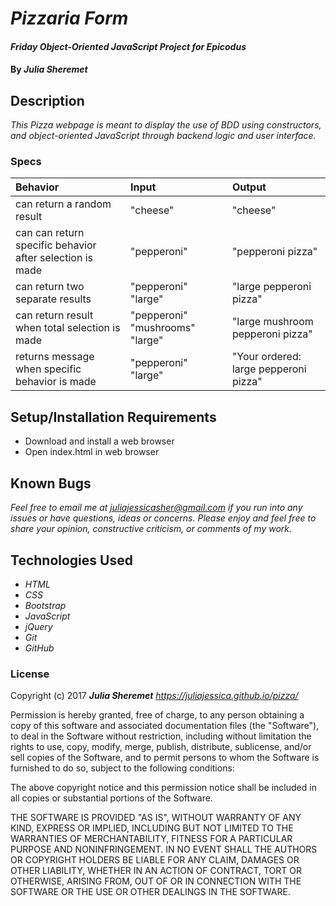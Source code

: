# _Pizzaria Form_

#### _Friday Object-Oriented JavaScript Project for Epicodus_

#### By _**Julia Sheremet**_

## Description

_This Pizza webpage is meant to display the use of BDD using constructors, and object-oriented JavaScript through backend logic and user interface._

### Specs
| Behavior | Input | Output |
| :-------------     | :------------- | :------------- |
| can return a random result | "cheese" | "cheese" |
| can can return specific behavior after selection is made | "pepperoni" | "pepperoni pizza" |
| can return two separate results | "pepperoni" "large" | "large pepperoni pizza" |
| can return result when total selection is made | "pepperoni" "mushrooms" "large" | "large mushroom pepperoni pizza" |
| returns message when specific behavior is made | "pepperoni" "large" | "Your ordered: large pepperoni pizza" |


## Setup/Installation Requirements

* Download and install a web browser
* Open index.html in web browser

## Known Bugs

_Feel free to email me at [juliajessicasher@gmail.com](mailto:juliajessicasher@gmail.com) if you run into any issues or have questions, ideas or concerns. Please enjoy and feel free to share your opinion, constructive criticism, or comments of my work._

## Technologies Used

* _HTML_
* _CSS_
* _Bootstrap_
* _JavaScript_
* _jQuery_
* _Git_
* _GitHub_

### License

Copyright (c) 2017 ****_Julia Sheremet_****
*https://juliajessica.github.io/pizza/*

Permission is hereby granted, free of charge, to any person obtaining a copy of this software and associated documentation files (the "Software"), to deal in the Software without restriction, including without limitation the rights to use, copy, modify, merge, publish, distribute, sublicense, and/or sell copies of the Software, and to permit persons to whom the Software is furnished to do so, subject to the following conditions:

The above copyright notice and this permission notice shall be included in all copies or substantial portions of the Software.

THE SOFTWARE IS PROVIDED "AS IS", WITHOUT WARRANTY OF ANY KIND, EXPRESS OR IMPLIED, INCLUDING BUT NOT LIMITED TO THE WARRANTIES OF MERCHANTABILITY, FITNESS FOR A PARTICULAR PURPOSE AND NONINFRINGEMENT. IN NO EVENT SHALL THE AUTHORS OR COPYRIGHT HOLDERS BE LIABLE FOR ANY CLAIM, DAMAGES OR OTHER LIABILITY, WHETHER IN AN ACTION OF CONTRACT, TORT OR OTHERWISE, ARISING FROM, OUT OF OR IN CONNECTION WITH THE SOFTWARE OR THE USE OR OTHER DEALINGS IN THE SOFTWARE.
